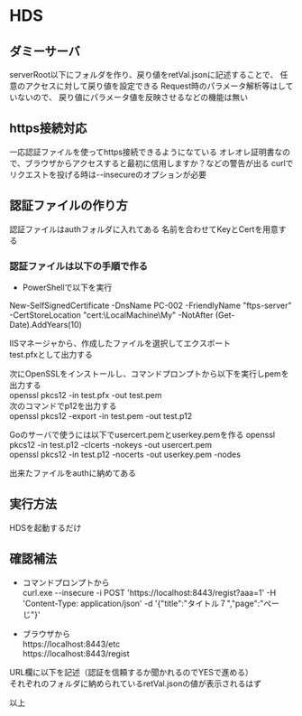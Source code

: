 ﻿# HDS

## ダミーサーバ
serverRoot以下にフォルダを作り、戻り値をretVal.jsonに記述することで、
任意のアクセスに対して戻り値を設定できる
Request時のパラメータ解析等はしていないので、
戻り値にパラメータ値を反映させるなどの機能は無い

## https接続対応
一応認証ファイルを使ってhttps接続できるようになている
オレオレ証明書なので、ブラウザからアクセスすると最初に信用しますか？などの警告が出る
curlでリクエストを投げる時は--insecureのオプションが必要

## 認証ファイルの作り方
認証ファイルはauthフォルダに入れてある
名前を合わせてKeyとCertを用意する

### 認証ファイルは以下の手順で作る

+ PowerShellで以下を実行

New-SelfSignedCertificate -DnsName PC-002 -FriendlyName "ftps-server" -CertStoreLocation "cert:\LocalMachine\My" -NotAfter (Get-Date).AddYears(10)


IISマネージャから、作成したファイルを選択してエクスポート  
test.pfxとして出力する  

次にOpenSSLをインストールし、コマンドプロンプトから以下を実行しpemを出力する  
openssl pkcs12 -in test.pfx -out test.pem  
次のコマンドでp12を出力する  
openssl pkcs12 -export -in test.pem -out test.p12

Goのサーバで使うには以下でusercert.pemとuserkey.pemを作る
openssl pkcs12 -in test.p12 -clcerts -nokeys -out usercert.pem  
openssl pkcs12 -in test.p12 -nocerts -out userkey.pem -nodes  

出来たファイルをauthに納めてある

## 実行方法
HDSを起動するだけ

## 確認補法
+ コマンドプロンプトから  
curl.exe --insecure -i POST 'https://localhost:8443/regist?aaa=1' -H 'Content-Type: application/json' -d '{"title":"タイトル７","page":"ぺーじ"}'

+ ブラウザから  
https://localhost:8443/etc  
https://localhost:8443/regist  

URL欄に以下を記述（認証を信頼するか聞かれるのでYESで進める）  
それぞれのフォルダに納められているretVal.jsonの値が表示されるはず  

以上
